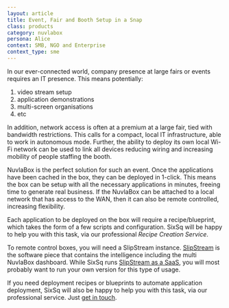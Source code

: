 ```yaml
---
layout: article
title: Event, Fair and Booth Setup in a Snap
class: products
category: nuvlabox
persona: Alice
context: SMB, NGO and Enterprise
context_type: sme
---
```


In our ever-connected world, company presence at large fairs or events requires an IT presence. This means potentially:

1. video stream setup
2. application demonstrations
3. multi-screen organisations
4. etc

In addition, network access is often at a premium at a large fair, tied with bandwidth restrictions. This calls for a compact, local IT infrastructure, able to work in autonomous mode. Further, the ability to deploy its own local Wi-Fi network can be used to link all devices reducing wiring and increasing mobility of people staffing the booth.

NuvlaBox is the perfect solution for such an event. Once the applications have been cached in the box, they can be deployed in 1-click. This means the box can be setup with all the necessary applications in minutes, freeing time to generate real business. If the NuvlaBox can be attached to a local network that has access to the WAN, then it can also be remote controlled, increasing flexibility.

Each application to be deployed on the box will require a recipe/blueprint, which takes the form of a few scripts and configuration. SixSq will be happy to help you with this task, via our professional *Recipe Creation Service*.

To remote control boxes, you will need a SlipStream instance. [SlipStream](/products/slipstream.html) is the software piece that contains the intelligence including the multi NuvlaBox dashboard. While SixSq runs [SlipStream as a SaaS](/products/slipstream-tryme.html), you will most probably want to run your own version for this type of usage.

If you need deployment recipes or blueprints to automate application deployment, SixSq will also be happy to help you with this task, via our professional service. Just [get in touch](mailto:info@sixsq.com).
